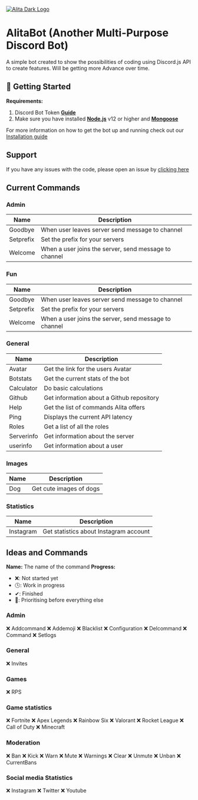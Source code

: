 [![Alita Dark Logo](https://cdn.discordapp.com/attachments/455063175277051934/679113277099474954/banner.PNG)](https://Patreon.com/KSJaay 'KSJaay')

# AlitaBot (Another Multi-Purpose Discord Bot)
A simple bot created to show the possibilities of coding using Discord.js API to create features. Will be getting more Advance over time.

## 🚀 Getting Started
**Requirements:**
1. Discord Bot Token **[Guide](https://discordjs.guide/preparations/setting-up-a-bot-application.html#your-token)**
2. Make sure you have installed **[Node.js](https://nodejs.org/en/)** v12 or higher and **[Mongoose](https://mongoosejs.com/docs/)**


For more information on how to get the bot up and running check out our [Installation guide](https://ksjaay.gitbook.io/alitabot/)

## Support
If you have any issues with the code, please open an issue by [clicking here](https://github.com/KSJaay/Alita/issues)

## Current Commands

### Admin
| Name      | Description                                           |
|-----------|-------------------------------------------------------|
| Goodbye   | When user leaves server send message to channel       |
| Setprefix | Set the prefix for your servers                       |
| Welcome   | When a user joins the server, send message to channel |

### Fun
| Name      | Description                                           |
|-----------|-------------------------------------------------------|
| Goodbye   | When user leaves server send message to channel       |
| Setprefix | Set the prefix for your servers                       |
| Welcome   | When a user joins the server, send message to channel |

### General
| Name           | Description                               |
|----------------|-------------------------------------------|
| Avatar         | Get the link for the users Avatar         |
| Botstats       | Get the current stats of the bot          |
| Calculator     | Do basic calculations                     |
| Github         | Get information about a Github repository |
| Help           | Get the list of commands Alita offers     |
| Ping           | Displays the current API latency          |
| Roles          | Get a list of all the roles               |
| Serverinfo     | Get information about the server          |
| userinfo       | Get information about a user              |

### Images
| Name  | Description             |
|-------|-------------------------|
| Dog   | Get cute images of dogs |

### Statistics
| Name        | Description                            |
|-------------|----------------------------------------|
| Instagram   | Get statistics about Instagram account |


## Ideas and Commands
**Name:** The name of the command
**Progress:**
 - ❌: Not started yet
 - 🕓: Work in progress
 - ✔: Finished
 - 💯: Prioritising before everything else

### Admin
❌ Addcommand
❌ Addemoji
❌ Blacklist
❌ Configuration 
❌ Delcommand
❌ Command
❌ Setlogs

### General
❌ Invites

### Games
❌ RPS

### Game statistics
❌ Fortnite
❌ Apex Legends
❌ Rainbow Six
❌ Valorant
❌ Rocket League
❌ Call of Duty
❌ Minecraft

### Moderation
❌ Ban
❌ Kick
❌ Warn
❌ Mute
❌ Warnings
❌ Clear
❌ Unmute
❌ Unban
❌ CurrentBans

### Social media Statistics
❌ Instagram
❌ Twitter
❌ Youtube
